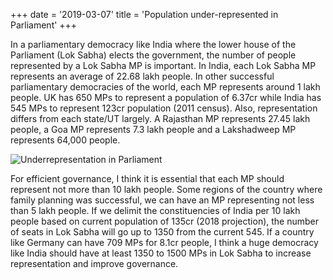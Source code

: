 +++
date = '2019-03-07'
title = 'Population under-represented in Parliament'
+++

In a parliamentary democracy like India where the lower house of the Parliament (Lok Sabha) elects
the government, the number of people represented by a Lok Sabha MP is important. In India, each
Lok Sabha MP represents an average of 22.68 lakh people. In other successful parliamentary
democracies of the world, each MP represents around 1 lakh people. UK has 650 MPs to represent
a population of 6.37cr while India has 545 MPs to represent 123cr population (2011 census). Also,
representation differs from each state/UT largely. A Rajasthan MP represents 27.45 lakh people, a
Goa MP represents 7.3 lakh people and a Lakshadweep MP represents 64,000 people.

![Underrepresentation in Parliament](/static/images/IMG_7780.jpeg)

For efficient governance, I think it is essential that each MP should represent not more than 10 lakh
people. Some regions of the country where family planning was successful, we can have an MP
representing not less than 5 lakh people. If we delimit the constituencies of India per 10 lakh people
based on current population of 135cr (2018 projection), the number of seats in Lok Sabha will go up
to 1350 from the current 545. If a country like Germany can have 709 MPs for 8.1cr people, I think a
huge democracy like India should have at least 1350 to 1500 MPs in Lok Sabha to increase
representation and improve governance.
